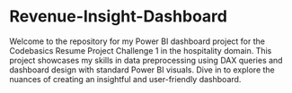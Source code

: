 # Revenue-Insight-Dashboard
Welcome to the repository for my Power BI dashboard project for the Codebasics Resume Project Challenge 1 in the hospitality domain. This project showcases my skills in data preprocessing using DAX queries and dashboard design with standard Power BI visuals. Dive in to explore the nuances of creating an insightful and user-friendly dashboard.
